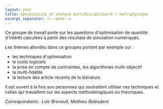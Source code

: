 ```yaml
---
layout: post
title: Optimisation et analyse multidisciplinaire / multiphysique
excerpt_separator: <!--more-->
---
```


Ce groupe de travail porte sur les questions d'optimisation de
quantité d'intérêt calculées à partir des résultats de simulation
numériques.

<!--more-->

Les thèmes abordés dans ce groupes portent par exemple sur :
  - les techniques d'optimisation
  - le outils logiciels
  - la prise en compte de contraintes, les algorithmes multi-objectif
  - la multi-fidélité
  - la lecture des article récents de la litérature.

Il est ouvert à la fois aux personnes qui souhaitent utiliser ces
techniques et celles qui travaillent sur les aspects méthodologiques
ou théoriques.

*Correspondants : Loïc Brevault, Mathieu Balesdent*
